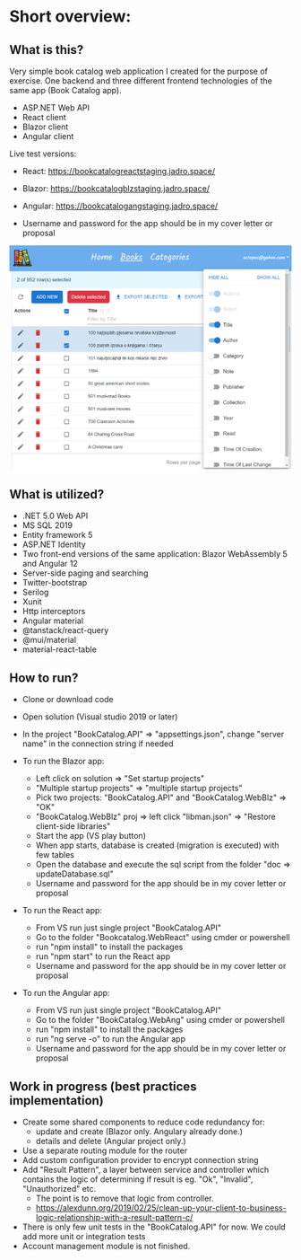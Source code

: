Short overview:
===============




What is this?
-------------

Very simple book catalog web application I created for the purpose of exercise. 
One backend and three different frontend technologies of the same app (Book Catalog app).

- ASP.NET Web API
- React client
- Blazor client
- Angular client

Live test versions:

- React: https://bookcatalogreactstaging.jadro.space/
- Blazor: https://bookcatalogblzstaging.jadro.space/
- Angular: https://bookcatalogangstaging.jadro.space/

- Username and password for the app should be in my cover letter or proposal



![screenshot](doc/reactAppScreenshot.png "app screenshot")




What is utilized?
-------------------

* .NET 5.0 Web API
* MS SQL 2019
* Entity framework 5
* ASP.NET Identity
* Two front-end versions of the same application: Blazor WebAssembly 5 and Angular 12
* Server-side paging and searching
* Twitter-bootstrap 
* Serilog
* Xunit
* Http interceptors
* Angular material
* @tanstack/react-query
* @mui/material
* material-react-table



How to run?
-----------

* Clone or download code

* Open solution (Visual studio 2019 or later)

* In the project "BookCatalog.API" => "appsettings.json", change "server name"  in the connection string if needed

* To run the Blazor app:

  * Left click on solution => "Set startup projects"
  * "Multiple startup projects" => "multiple startup projects"
  * Pick two projects: "BookCatalog.API" and "BookCatalog.WebBlz" => "OK"
  * "BookCatalog.WebBlz" proj => left click "libman.json" => "Restore client-side libraries"
  * Start the app (VS play button)
  * When app starts, database is created (migration is executed) with few tables
  * Open the database and execute the sql script from the folder "doc => updateDatabase.sql"
  * Username and password for the app should be in my cover letter or proposal


* To run the React app:
  * From VS run just single project "BookCatalog.API"

  - Go to the folder "Bookcatalog.WebReact" using cmder or powershell 
  - run "npm install" to install the packages
  - run "npm start" to run the React app
  - Username and password for the app should be in my cover letter or proposal
      

* To run the Angular app:
  * From VS run just single project "BookCatalog.API"

  - Go to the folder "BookCatalog.WebAng" using cmder or powershell 
  - run "npm install" to install the packages
  - run "ng serve -o" to run the Angular app
  - Username and password for the app should be in my cover letter or proposal



## Work in progress (best practices implementation)

- Create some shared components to reduce code redundancy for:
  - update and create (Blazor only. Angulary already done.)
  - details and delete (Angular project only.)
- Use a separate routing module for the router
- Add custom configuration provider to encrypt  connection string
- Add "Result Pattern", a layer between service and controller which contains the logic of determining if result is eg. "Ok", "Invalid", "Unauthorized" etc. 
  - The point is to remove that logic from controller.
  - https://alexdunn.org/2019/02/25/clean-up-your-client-to-business-logic-relationship-with-a-result-pattern-c/
- There is only few unit tests in the "BookCatalog.API" for now. We could add more unit or integration tests
- Account management module is not finished.
